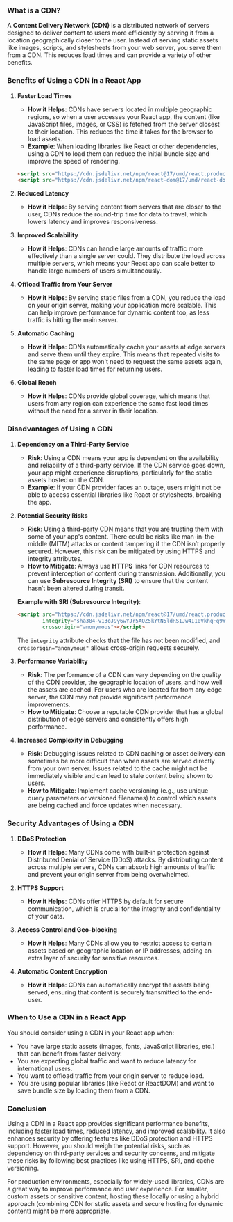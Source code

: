 ### **What is a CDN?**
A **Content Delivery Network (CDN)** is a distributed network of servers designed to deliver content to users more efficiently by serving it from a location geographically closer to the user. Instead of serving static assets like images, scripts, and stylesheets from your web server, you serve them from a CDN. This reduces load times and can provide a variety of other benefits.

### **Benefits of Using a CDN in a React App**

1. **Faster Load Times**
   - **How it Helps**: CDNs have servers located in multiple geographic regions, so when a user accesses your React app, the content (like JavaScript files, images, or CSS) is fetched from the server closest to their location. This reduces the time it takes for the browser to load assets.
   - **Example**: When loading libraries like React or other dependencies, using a CDN to load them can reduce the initial bundle size and improve the speed of rendering.

   ```html
   <script src="https://cdn.jsdelivr.net/npm/react@17/umd/react.production.min.js"></script>
   <script src="https://cdn.jsdelivr.net/npm/react-dom@17/umd/react-dom.production.min.js"></script>
   ```

2. **Reduced Latency**
   - **How it Helps**: By serving content from servers that are closer to the user, CDNs reduce the round-trip time for data to travel, which lowers latency and improves responsiveness.
   
3. **Improved Scalability**
   - **How it Helps**: CDNs can handle large amounts of traffic more effectively than a single server could. They distribute the load across multiple servers, which means your React app can scale better to handle large numbers of users simultaneously.
   
4. **Offload Traffic from Your Server**
   - **How it Helps**: By serving static files from a CDN, you reduce the load on your origin server, making your application more scalable. This can help improve performance for dynamic content too, as less traffic is hitting the main server.
   
5. **Automatic Caching**
   - **How it Helps**: CDNs automatically cache your assets at edge servers and serve them until they expire. This means that repeated visits to the same page or app won't need to request the same assets again, leading to faster load times for returning users.

6. **Global Reach**
   - **How it Helps**: CDNs provide global coverage, which means that users from any region can experience the same fast load times without the need for a server in their location.

### **Disadvantages of Using a CDN**

1. **Dependency on a Third-Party Service**
   - **Risk**: Using a CDN means your app is dependent on the availability and reliability of a third-party service. If the CDN service goes down, your app might experience disruptions, particularly for the static assets hosted on the CDN.
   - **Example**: If your CDN provider faces an outage, users might not be able to access essential libraries like React or stylesheets, breaking the app.

2. **Potential Security Risks**
   - **Risk**: Using a third-party CDN means that you are trusting them with some of your app's content. There could be risks like man-in-the-middle (MITM) attacks or content tampering if the CDN isn’t properly secured. However, this risk can be mitigated by using HTTPS and integrity attributes.
   - **How to Mitigate**: Always use **HTTPS** links for CDN resources to prevent interception of content during transmission. Additionally, you can use **Subresource Integrity (SRI)** to ensure that the content hasn’t been altered during transit.

   **Example with SRI (Subresource Integrity)**:
   ```html
   <script src="https://cdn.jsdelivr.net/npm/react@17/umd/react.production.min.js"
           integrity="sha384-v13oJ9y6wYJr5AOZ5kYtN5ldRS1Jw4I10VkhqFq9WnA1R8h6vleqJLO2KnN0z5uB"
           crossorigin="anonymous"></script>
   ```

   The `integrity` attribute checks that the file has not been modified, and `crossorigin="anonymous"` allows cross-origin requests securely.

3. **Performance Variability**
   - **Risk**: The performance of a CDN can vary depending on the quality of the CDN provider, the geographic location of users, and how well the assets are cached. For users who are located far from any edge server, the CDN may not provide significant performance improvements.
   - **How to Mitigate**: Choose a reputable CDN provider that has a global distribution of edge servers and consistently offers high performance.

4. **Increased Complexity in Debugging**
   - **Risk**: Debugging issues related to CDN caching or asset delivery can sometimes be more difficult than when assets are served directly from your own server. Issues related to the cache might not be immediately visible and can lead to stale content being shown to users.
   - **How to Mitigate**: Implement cache versioning (e.g., use unique query parameters or versioned filenames) to control which assets are being cached and force updates when necessary.

### **Security Advantages of Using a CDN**

1. **DDoS Protection**
   - **How it Helps**: Many CDNs come with built-in protection against Distributed Denial of Service (DDoS) attacks. By distributing content across multiple servers, CDNs can absorb high amounts of traffic and prevent your origin server from being overwhelmed.

2. **HTTPS Support**
   - **How it Helps**: CDNs offer HTTPS by default for secure communication, which is crucial for the integrity and confidentiality of your data.
   
3. **Access Control and Geo-blocking**
   - **How it Helps**: Many CDNs allow you to restrict access to certain assets based on geographic location or IP addresses, adding an extra layer of security for sensitive resources.

4. **Automatic Content Encryption**
   - **How it Helps**: CDNs can automatically encrypt the assets being served, ensuring that content is securely transmitted to the end-user.

### **When to Use a CDN in a React App**

You should consider using a CDN in your React app when:
- You have large static assets (images, fonts, JavaScript libraries, etc.) that can benefit from faster delivery.
- You are expecting global traffic and want to reduce latency for international users.
- You want to offload traffic from your origin server to reduce load.
- You are using popular libraries (like React or ReactDOM) and want to save bundle size by loading them from a CDN.

### **Conclusion**

Using a CDN in a React app provides significant performance benefits, including faster load times, reduced latency, and improved scalability. It also enhances security by offering features like DDoS protection and HTTPS support. However, you should weigh the potential risks, such as dependency on third-party services and security concerns, and mitigate these risks by following best practices like using HTTPS, SRI, and cache versioning.

For production environments, especially for widely-used libraries, CDNs are a great way to improve performance and user experience. For smaller, custom assets or sensitive content, hosting these locally or using a hybrid approach (combining CDN for static assets and secure hosting for dynamic content) might be more appropriate.